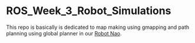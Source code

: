 # ROS_Week_3_Robot_Simulations
This repo is basically is dedicated to map making using gmapping and path planning using global planner in our <a href = "https://www.softbankrobotics.com/emea/en/nao">Robot Nao</a>.

